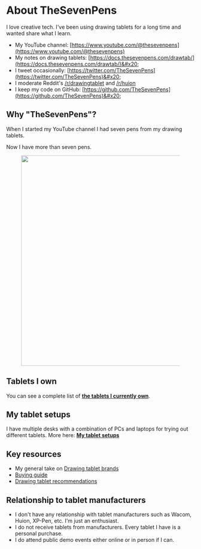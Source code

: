 # About TheSevenPens

I love creative tech. I've been using drawing tablets for a long time and wanted share what I learn.&#x20;

* My YouTube channel: [https://www.youtube.com/@thesevenpens](https://www.youtube.com/@thesevenpens) &#x20;
* My notes on drawing tablets: [https://docs.thesevenpens.com/drawtab/](https://docs.thesevenpens.com/drawtab/)&#x20;
* I tweet occasionally: [https://twitter.com/TheSevenPens](https://twitter.com/TheSevenPens)&#x20;
* I moderate Reddit's [/r/drawingtablet](https://www.reddit.com/r/drawingtablet/) and [/r/huion](https://www.reddit.com/r/huion/)&#x20;
* I keep my code on GitHub: [https://github.com/TheSevenPens](https://github.com/TheSevenPens)&#x20;

## Why "TheSevenPens"?

When I started my YouTube channel I had seven pens from my drawing tablets.

Now I have more than seven pens.

<figure><img src="../.gitbook/assets/7P_pen_collectrion_2023_06_03.jpg" alt="" width="563"><figcaption></figcaption></figure>

## Tablets I own

You can see a complete list of [**the tablets I currently own**](my-tablets.md).

## **My tablet setups**

I have multiple desks with a combination of PCs and laptops for trying out different tablets. More here: [**My tablet setups**](my-tablet-setups.md)&#x20;

## **Key resources**

* My general take on [Drawing tablet brands](../drawing-tablet-brands/) &#x20;
* [Buying guide](../buying-a-drawing-tablet/)&#x20;
* [Drawing tablet recommendations](../buying-a-drawing-tablet/recommendations/) &#x20;

## **Relationship to tablet manufacturers**

* I don't have any relationship with tablet manufacturers such as Wacom, Huion, XP-Pen, etc. I'm just an enthusiast.
* I do not receive tablets from manufacturers. Every tablet I have is a personal purchase.
* I do attend public demo events either online or in person if I can.



